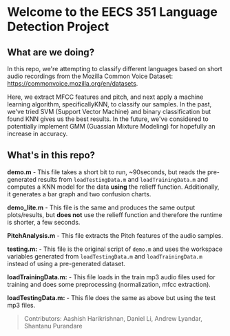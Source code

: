 # Welcome to the EECS 351 Language Detection Project

## What are we doing?
In this repo, we're attempting to classify different languages based on short audio recordings from the Mozilla Common Voice Dataset: https://commonvoice.mozilla.org/en/datasets.

Here, we extract MFCC features and pitch, and next apply a machine learning algorithm, specificallyKNN, to classify our samples. In the past, we've tried SVM (Support Vector Machine) and binary classification but found KNN gives us the best results. In the future, we've considered to potentially implement GMM (Guassian Mixture Modeling) for hopefully an increase in accuracy.


## What's in this repo?

**demo.m** - This file takes a short bit to run, ~90seconds, but reads the pre-generated results from `loadTestingData.m` and `loadTrainingData.m` and computes a KNN model for the data **using** the relieff function. Additionally, it generates a bar graph and two confusion charts.

**demo_lite.m** - This file is the same and produces the same output plots/results, but **does not** use the relieff function and therefore the runtime is shorter, a few seconds.

**PitchAnalysis.m** - This file extracts the Pitch features of the audio samples.

**testing.m:** - This file is the original script of `demo.m` and uses the workspace variables generated from `loadTestingData.m` and `loadTrainingData.m` instead of using a pre-generated dataset.

**loadTrainingData.m:** - This file loads in the train mp3 audio files used for training and does some preprocessing (normalization, mfcc extraction).

**loadTestingData.m:** - This file does the same as above but using the test mp3 files.



> Contributors: Aashish Harikrishnan, Daniel Li, Andrew Lyandar, Shantanu Purandare
